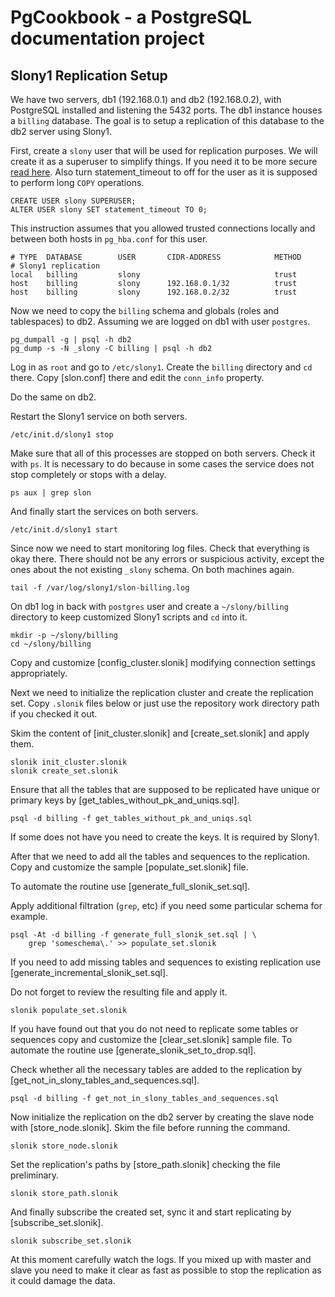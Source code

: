 # PgCookbook - a PostgreSQL documentation project

## Slony1 Replication Setup

We have two servers, db1 (192.168.0.1) and db2 (192.168.0.2), with
PostgreSQL installed and listening the 5432 ports. The db1 instance
houses a `billing` database. The goal is to setup a replication of
this database to the db2 server using Slony1.

First, create a `slony` user that will be used for replication
purposes. We will create it as a superuser to simplify things. If you
need it to be more secure [read here][1]. Also turn statement_timeout
to off for the user as it is supposed to perform long `COPY`
operations.

    CREATE USER slony SUPERUSER;
    ALTER USER slony SET statement_timeout TO 0;

This instruction assumes that you allowed trusted connections locally
and between both hosts in `pg_hba.conf` for this user.

    # TYPE  DATABASE        USER       CIDR-ADDRESS            METHOD
    # Slony1 replication
    local   billing         slony                              trust
    host    billing         slony      192.168.0.1/32          trust
    host    billing         slony      192.168.0.2/32          trust

Now we need to copy the `billing` schema and globals (roles and
tablespaces) to db2. Assuming we are logged on db1 with user
`postgres`.

    pg_dumpall -g | psql -h db2
    pg_dump -s -N _slony -C billing | psql -h db2

Log in as `root` and go to `/etc/slony1`. Create the `billing`
directory and `cd` there. Copy [slon.conf] there and edit the
`conn_info` property.

Do the same on db2.

Restart the Slony1 service on both servers.

    /etc/init.d/slony1 stop

Make sure that all of this processes are stopped on both
servers. Check it with `ps`. It is necessary to do because in some
cases the service does not stop completely or stops with a delay.

    ps aux | grep slon

And finally start the services on both servers.

    /etc/init.d/slony1 start

Since now we need to start monitoring log files. Check that everything
is okay there. There should not be any errors or suspicious activity,
except the ones about the not existing `_slony` schema. On both
machines again.

    tail -f /var/log/slony1/slon-billing.log

On db1 log in back with `postgres` user and create a `~/slony/billing`
directory to keep customized Slony1 scripts and `cd` into it.

    mkdir -p ~/slony/billing
    cd ~/slony/billing

Copy and customize [config_cluster.slonik] modifying connection
settings appropriately.

Next we need to initialize the replication cluster and create the
replication set. Copy `.slonik` files below or just use the repository
work directory path if you checked it out.

Skim the content of [init_cluster.slonik] and [create_set.slonik]
and apply them.

    slonik init_cluster.slonik
    slonik create_set.slonik

Ensure that all the tables that are supposed to be replicated have
unique or primary keys by [get_tables_without_pk_and_uniqs.sql].

    psql -d billing -f get_tables_without_pk_and_uniqs.sql

If some does not have you need to create the keys. It is required by
Slony1.

After that we need to add all the tables and sequences to the
replication. Copy and customize the sample [populate_set.slonik]
file.

To automate the routine use [generate_full_slonik_set.sql].

Apply additional filtration (`grep`, etc) if you need some particular
schema for example.

    psql -At -d billing -f generate_full_slonik_set.sql | \
        grep 'someschema\.' >> populate_set.slonik

If you need to add missing tables and sequences to existing
replication use [generate_incremental_slonik_set.sql].

Do not forget to review the resulting file and apply it.

    slonik populate_set.slonik

If you have found out that you do not need to replicate some tables or
sequences copy and customize the [clear_set.slonik] sample file. To
automate the routine use [generate_slonik_set_to_drop.sql].

Check whether all the necessary tables are added to the replication by
[get_not_in_slony_tables_and_sequences.sql].

    psql -d billing -f get_not_in_slony_tables_and_sequences.sql

Now initialize the replication on the db2 server by creating the slave
node with [store_node.slonik]. Skim the file before running the
command.

    slonik store_node.slonik

Set the replication's paths by [store_path.slonik] checking the file
preliminary.

    slonik store_path.slonik

And finally subscribe the created set, sync it and start replicating
by [subscribe_set.slonik].

    slonik subscribe_set.slonik

At this moment carefully watch the logs. If you mixed up with master
and slave you need to make it clear as fast as possible to stop the
replication as it could damage the data.

[1]: http://slony.info/documentation/2.1/security.html#SUPERUSER
